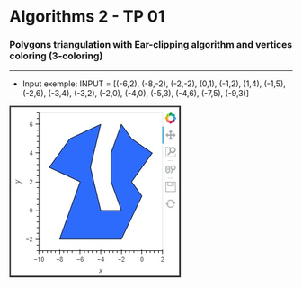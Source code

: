 # Algorithms 2 - TP 01

### Polygons triangulation with Ear-clipping algorithm and vertices coloring (3-coloring)

-------------------------
- Input exemple:
INPUT = [(-6,2), (-8,-2), (-2,-2), (0,1), (-1,2), (1,4), (-1,5), (-2,6), (-3,4), (-3,2), (-2,0), (-4,0), (-5,3), (-4,6), (-7,5), (-9,3)]

![Polygon input plot](./exemples/input.jpeg)
